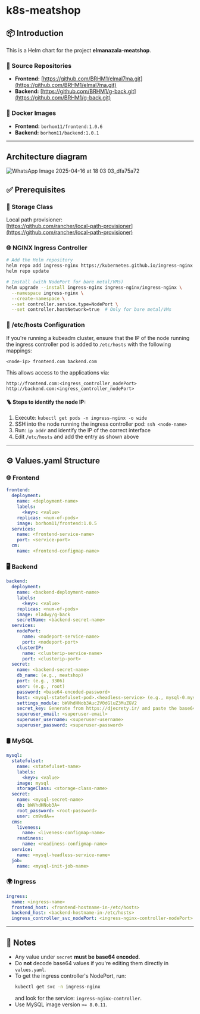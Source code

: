 # k8s-meatshop

## 📦 Introduction

This is a Helm chart for the project **elmanazala-meatshop**.

### 🔗 Source Repositories
- **Frontend:** [https://github.com/BRHM1/elmal7ma.git](https://github.com/BRHM1/elmal7ma.git)  
- **Backend:** [https://github.com/BRHM1/g-back.git](https://github.com/BRHM1/g-back.git)

### 📸 Docker Images
- **Frontend:** `borhom11/frontend:1.0.6`
- **Backend:** `borhom11/backend:1.0.1`

---

## Architecture diagram

![WhatsApp Image 2025-04-16 at 18 03 03_dfa75a72](https://github.com/user-attachments/assets/e02d4161-c2d5-44db-aa09-00592fee872d)

## ✅ Prerequisites

### 🧱 Storage Class
Local path provisioner:  
[https://github.com/rancher/local-path-provisioner](https://github.com/rancher/local-path-provisioner)

### 🌐 NGINX Ingress Controller

```bash
# Add the Helm repository
helm repo add ingress-nginx https://kubernetes.github.io/ingress-nginx
helm repo update

# Install (with NodePort for bare metal/VMs)
helm upgrade --install ingress-nginx ingress-nginx/ingress-nginx \
  --namespace ingress-nginx \
  --create-namespace \
  --set controller.service.type=NodePort \
  --set controller.hostNetwork=true  # Only for bare metal/VMs
```

### 📁 /etc/hosts Configuration

If you're running a kubeadm cluster, ensure that the IP of the node running the ingress controller pod is added to `/etc/hosts` with the following mappings:

```
<node-ip> frontend.com backend.com
```

This allows access to the applications via:
```
http://frontend.com:<ingress_controller_nodePort>
http://backend.com:<ingress_controller_nodePort>
```

#### 🪜 Steps to identify the node IP:

1. Execute: `kubectl get pods -n ingress-nginx -o wide`
2. SSH into the node running the ingress controller pod: `ssh <node-name>`
3. Run: `ip addr` and identify the IP of the correct interface
4. Edit `/etc/hosts` and add the entry as shown above

---

## ⚙️ Values.yaml Structure

### 🌐 Frontend

```yaml
frontend:
  deployment:
    name: <deployment-name>
    labels:
      <key>: <value>
    replicas: <num-of-pods>
    image: borhom11/frontend:1.0.5
  services:
    name: <frontend-service-name>
    port: <service-port>
  cm:
    name: <frontend-configmap-name>
```

### 🖥 Backend

```yaml
backend:
  deployment:
    name: <backend-deployment-name>
    labels:
      <key>: <value>
    replicas: <num-of-pods>
    image: eladwy/g-back
    secretName: <backend-secret-name>
  services:
    nodePort:
      name: <nodeport-service-name>
      port: <nodeport-port>
    clusterIP:
      name: <clusterip-service-name>
      port: <clusterip-port>
  secret:
    name: <backend-secret-name>
    db_name: (e.g., meatshop)
    port: (e.g., 3306)
    user: (e.g., root)
    password: <base64-encoded-password>
    host: <mysql-statefulset-pod>.<headless-service> (e.g., mysql-0.mysql)
    settings_module: bWVhdHNob3Auc2V0dGluZ3MuZGV2
    secret_key: Generate from https://djecrety.ir/ and paste the base64-encoded value here
    superuser_email: <superuser-email>
    superuser_username: <superuser-username>
    superuser_password: <superuser-password>
```

### 🛢 MySQL

```yaml
mysql:
  statefulset:
    name: <statefulset-name>
    labels:
      <key>: <value>
    image: mysql
    storageClass: <storage-class-name>
  secret:
    name: <mysql-secret-name>
    db: bWVhdHNob3A=
    root_password: <root-password>
    user: cm9vdA==
  cms:
    liveness:
      name: <liveness-configmap-name>
    readiness:
      name: <readiness-configmap-name>
  service:
    name: <mysql-headless-service-name>
  job:
    name: <mysql-init-job-name>
```

### 🌍 Ingress

```yaml
ingress:
  name: <ingress-name>
  frontend_host: <frontend-hostname-in-/etc/hosts>
  backend_host: <backend-hostname-in-/etc/hosts>
  ingress_controller_svc_nodePort: <ingress-nginx-controller-nodePort>
```

---

## 📝 Notes

- Any value under `secret` **must be base64 encoded**.
- Do **not** decode base64 values if you're editing them directly in `values.yaml`.
- To get the ingress controller's NodePort, run:
  ```bash
  kubectl get svc -n ingress-nginx
  ```
  and look for the service: `ingress-nginx-controller`.
- Use MySQL image version `>= 8.0.11`.

